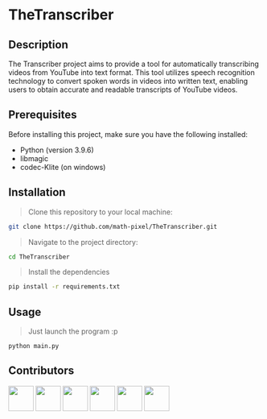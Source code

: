 # TheTranscriber

## Description

The Transcriber project aims to provide a tool for automatically transcribing videos from YouTube into text format. This tool utilizes speech recognition technology to convert spoken words in videos into written text, enabling users to obtain accurate and readable transcripts of YouTube videos.

## Prerequisites

Before installing this project, make sure you have the following installed:

- Python (version 3.9.6)
- libmagic
- codec-Klite (on windows)

## Installation

> Clone this repository to your local machine:
```bash
git clone https://github.com/math-pixel/TheTranscriber.git
```

> Navigate to the project directory:
```bash
cd TheTranscriber
```

> Install the dependencies
```bash
pip install -r requirements.txt
```

## Usage

> Just launch the program :p
```
python main.py
```

## Contributors

[<img src="https://github.com/math-pixel.png" width="50px" height="50px">](https://github.com/math-pixel)
[<img src="https://github.com/Kibishi47.png" width="50px" height="50px">](https://github.com/Kibishi47)
[<img src="https://github.com/EthanCarollo.png" width="50px" height="50px">](https://github.com/EthanCarollo)
[<img src="https://github.com/Anthony74742.png" width="50px" height="50px">](https://github.com/Anthony74742)
[<img src="https://github.com/Ilanou.png" width="50px" height="50px">](https://github.com/Ilanou)
[<img src="https://github.com/P-Lrou.png" width="50px" height="50px">](https://github.com/P-Lrou)



